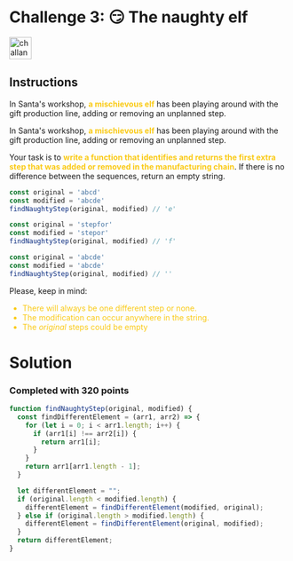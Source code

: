 # Challenge 3: 😏 The naughty elf

<img src="https://adventjs.dev/challenges-2023/3.png" alt="challange-03" width="40px" height="40px" />

## Instructions

<p>In Santa's workshop, <strong style="color:rgb(250 202 21)">a mischievous elf</strong> has been playing around with the gift production line, adding or removing an unplanned step.</p>
<p>In Santa's workshop, <strong style="color:rgb(250 202 21)">a mischievous elf</strong> has been playing around with the gift production line, adding or removing an unplanned step.</p>
<p>Your task is to <strong style="color:rgb(250 202 21)">write a function that identifies and returns the first extra step that was added or removed in the manufacturing chain</strong>. If there is no difference between the sequences, return an empty string.</p>

```js
const original = 'abcd'
const modified = 'abcde'
findNaughtyStep(original, modified) // 'e'

const original = 'stepfor'
const modified = 'stepor'
findNaughtyStep(original, modified) // 'f'

const original = 'abcde'
const modified = 'abcde'
findNaughtyStep(original, modified) // ''
```

<p>Please, keep in mind:</p>

<ul style="color:rgb(250 202 21)">
<li>There will always be one different step or none.</li>
<li>The modification can occur anywhere in the string.</li>
<li>The <em>original</em> steps could be empty</li>
</ul>

# Solution
### Completed with 320 points
```js
function findNaughtyStep(original, modified) {
  const findDifferentElement = (arr1, arr2) => {
    for (let i = 0; i < arr1.length; i++) {
      if (arr1[i] !== arr2[i]) {
        return arr1[i];
      }
    }
    return arr1[arr1.length - 1];
  }

  let differentElement = "";
  if (original.length < modified.length) {
    differentElement = findDifferentElement(modified, original);
  } else if (original.length > modified.length) {
    differentElement = findDifferentElement(original, modified);
  }
  return differentElement;
}
```